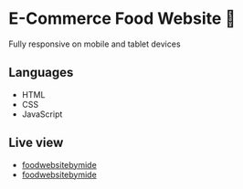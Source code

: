 # E-Commerce Food Website 🍜

Fully responsive on mobile and tablet devices

## Languages

- HTML
- CSS
- JavaScript

## Live view

- [foodwebsitebymide](https://foodwebsitebymide.netlify.app/)
- [foodwebsitebymide](https://foodwebsitebymide.swiggy.app/)